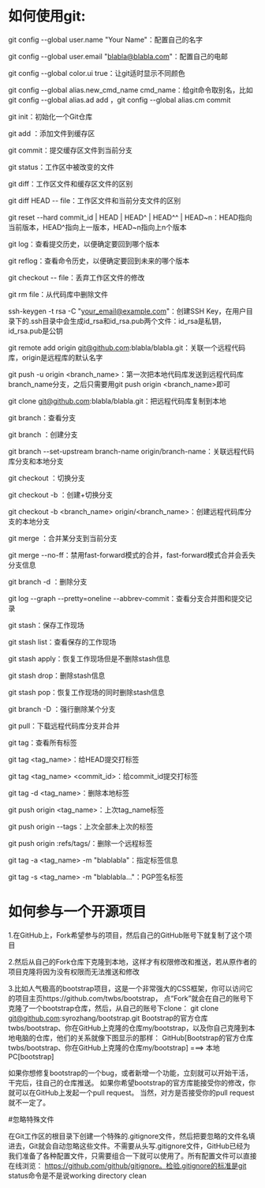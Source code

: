 # 如何使用git:

git config --global user.name "Your Name"：配置自己的名字

git config --global user.email "blabla@blabla.com"：配置自己的电邮

git config --global color.ui true：让git适时显示不同颜色

git config --global alias.new_cmd_name cmd_name：给git命令取别名，比如git config --global alias.ad add
，git config --global alias.cm commit

git init：初始化一个Git仓库

git add <file>：添加文件到缓存区

git commit：提交缓存区文件到当前分支

git status：工作区中被改变的文件

git diff：工作区文件和缓存区文件的区别

git diff HEAD -- file：工作区文件和当前分支文件的区别

git reset --hard commit_id | HEAD | HEAD^ | HEAD^^ | HEAD~n：HEAD指向当前版本，HEAD^指向上一版本，HEAD~n指向上n个版本

git log：查看提交历史，以便确定要回到哪个版本

git reflog：查看命令历史，以便确定要回到未来的哪个版本

git checkout -- file：丢弃工作区文件的修改

git rm file：从代码库中删除文件

ssh-keygen -t rsa -C "your_email@example.com"：创建SSH Key，在用户目录下的.ssh目录中会生成id_rsa和id_rsa.pub两个文件：id_rsa是私钥，id_rsa.pub是公钥

git remote add origin git@github.com:blabla/blabla.git：关联一个远程代码库，origin是远程库的默认名字

git push -u origin <branch_name>：第一次把本地代码库发送到远程代码库branch_name分支，之后只需要用git push origin <branch_name>即可

git clone git@github.com:blabla/blabla.git：把远程代码库复制到本地

git branch：查看分支

git branch <name>：创建分支

git branch --set-upstream branch-name origin/branch-name：关联远程代码库分支和本地分支

git checkout <name>：切换分支

git checkout -b <name>：创建+切换分支

git checkout -b <branch_name> origin/<branch_name>：创建远程代码库分支的本地分支

git merge <name>：合并某分支到当前分支

git merge --no-ff：禁用fast-forward模式的合并，fast-forward模式合并会丢失分支信息

git branch -d <name>：删除分支

git log --graph --pretty=oneline --abbrev-commit：查看分支合并图和提交记录

git stash：保存工作现场

git stash list：查看保存的工作现场

git stash apply：恢复工作现场但是不删除stash信息

git stash drop：删除stash信息

git stash pop：恢复工作现场的同时删除stash信息

git branch -D <name>：强行删除某个分支

git pull：下载远程代码库分支并合并

git tag：查看所有标签

git tag <tag_name>：给HEAD提交打标签

git tag <tag_name> <commit_id>：给commit_id提交打标签

git tag -d <tag_name>：删除本地标签

git push origin <tag_name>：上次tag_name标签

git push origin --tags：上次全部未上次的标签

git push origin :refs/tags/<tagname>：删除一个远程标签

git tag -a <tag_name> -m "blablabla"：指定标签信息

git tag -s <tag_name> -m "blablabla..."：PGP签名标签

# 如何参与一个开源项目

  1.在GitHub上，Fork希望参与的项目，然后自己的GitHub账号下就复制了这个项目

  2.然后从自己的Fork仓库下克隆到本地，这样才有权限修改和推送，若从原作者的项目克隆将因为没有权限而无法推送和修改

  3.比如人气极高的bootstrap项目，这是一个非常强大的CSS框架，你可以访问它的项目主页https://github.com/twbs/bootstrap， 点“Fork”就会在自己的账号下克隆了一个bootstrap仓库，然后，从自己的账号下clone：
        git clone git@github.com:syrozhang/bootstrap.git
  Bootstrap的官方仓库twbs/bootstrap、你在GitHub上克隆的仓库my/bootstrap，以及你自己克隆到本地电脑的仓库，他们的关系就像下图显示的那样：
    GitHub[Bootstrap的官方仓库twbs/bootstrap、你在GitHub上克隆的仓库my/bootstrap] ===> 本地PC[bootstrap]

如果你想修复bootstrap的一个bug，或者新增一个功能，立刻就可以开始干活，干完后，往自己的仓库推送。
如果你希望bootstrap的官方库能接受你的修改，你就可以在GitHub上发起一个pull request。
当然，对方是否接受你的pull request就不一定了。

#忽略特殊文件

在Git工作区的根目录下创建一个特殊的.gitignore文件，然后把要忽略的文件名填进去，Git就会自动忽略这些文件。不需要从头写.gitignore文件，GitHub已经为我们准备了各种配置文件，只需要组合一下就可以使用了。所有配置文件可以直接在线浏览： https://github.com/github/gitignore。检验.gitignore的标准是git status命令是不是说working directory clean
